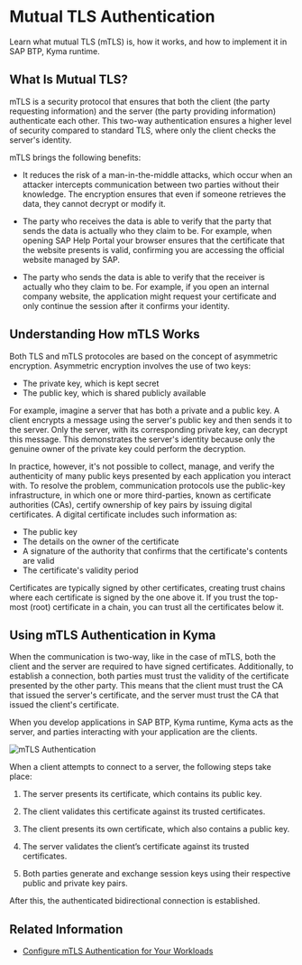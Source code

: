 # Mutual TLS Authentication
Learn what mutual TLS (mTLS) is, how it works, and how to implement it in SAP BTP, Kyma runtime.

## What Is Mutual TLS?
mTLS is a security protocol that ensures that both the client (the party requesting information) and the server (the party providing information) authenticate each other. This two-way authentication ensures a higher level of security compared to standard TLS, where only the client checks the server's identity.

mTLS brings the following benefits:

- It reduces the risk of a man-in-the-middle attacks, which occur when an attacker intercepts communication between two parties without their knowledge. The encryption ensures that even if someone retrieves the data, they cannot decrypt or modify it.

- The party who receives the data is able to verify that the party that sends the data is actually who they claim to be. For example, when opening SAP Help Portal your browser ensures that the certificate that the website presents is valid, confirming you are accessing the official website managed by SAP.

- The party who sends the data is able to verify that the receiver is actually who they claim to be. For example, if you open an internal company website, the application might request your certificate and only continue the session after it confirms your identity.

## Understanding How mTLS Works
Both TLS and mTLS protocoles are based on the concept of asymmetric encryption. Asymmetric encryption involves the use of two keys:
- The private key, which is kept secret
- The public key, which is shared publicly available

For example, imagine a server that has both a private and a public key. A client encrypts a message using the server's public key and then sends it to the server. Only the server, with its corresponding private key, can decrypt this message. This demonstrates the server's identity because only the genuine owner of the private key could perform the decryption.

In practice, however, it's not possible to collect, manage, and verify the authenticity of many public keys presented by each application you interact with. To resolve the problem, communication protocols use the public-key infrastructure, in which one or more third-parties, known as certificate authorities (CAs), certify ownership of key pairs by issuing digital certificates. A digital certificate includes such information as:
- The public key
- The details on the owner of the certificate
- A signature of the authority that confirms that the certificate's contents are valid
- The certificate's validity period

Certificates are typically signed by other certificates, creating trust chains where each certificate is signed by the one above it. If you trust the top-most (root) certificate in a chain, you can trust all the certificates below it.

## Using mTLS Authentication in Kyma
When the communication is two-way, like in the case of mTLS, both the client and the server are required to have signed certificates. Additionally, to establish a connection, both parties must trust the validity of the certificate presented by the other party. This means that the client must trust the CA that issued the server's certificate, and the server must trust the CA that issued the client's certificate.

When you develop applications in SAP BTP, Kyma runtime, Kyma acts as the server, and parties interacting with your application are the clients.

![mTLS Authentication](../assets/mtls-kyma.svg)

When a client attempts to connect to a server, the following steps take place:

1. The server presents its certificate, which contains its public key.

2. The client validates this certificate against its trusted certificates.

3. The client presents its own certificate, which also contains a public key.

4. The server validates the client’s certificate against its trusted certificates.

5. Both parties generate and exchange session keys using their respective public and private key pairs. 

After this, the authenticated bidirectional connection is established.

## Related Information
- [Configure mTLS Authentication for Your Workloads](./01-10-configure-mtls.md)